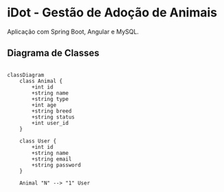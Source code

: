 # iDot - Gestão de Adoção de Animais
Aplicação com Spring Boot, Angular e MySQL.


## Diagrama de Classes

 ```mermaid
 
 classDiagram
     class Animal {
         +int id
         +string name
         +string type
         +int age
         +string breed
         +string status
         +int user_id
     }
     
     class User {
         +int id
         +string name
         +string email
         +string password
     }
     
     Animal "N" --> "1" User
 
 ```